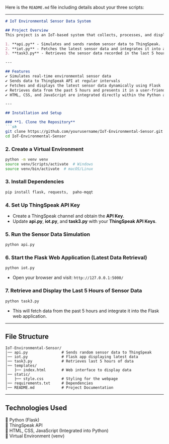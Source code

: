 Here is the `README.md` file including details about your three scripts:  

---

```md
# IoT Environmental Sensor Data System  

## Project Overview  
This project is an IoT-based system that collects, processes, and displays environmental sensor data from **ThingSpeak**. It consists of three main components:  

1. **api.py** - Simulates and sends random sensor data to ThingSpeak.  
2. **iot.py** - Fetches the latest sensor data and integrates it into a Flask web application.  
3. **task3.py** - Retrieves the sensor data recorded in the last 5 hours from ThingSpeak and displays it on the web application.  

---

## Features  
✔️ Simulates real-time environmental sensor data  
✔️ Sends data to ThingSpeak API at regular intervals  
✔️ Fetches and displays the latest sensor data dynamically using Flask  
✔️ Retrieves data from the past 5 hours and presents it in a user-friendly format  
✔️ HTML, CSS, and JavaScript are integrated directly within the Python application  

---

## Installation and Setup  

### **1. Clone the Repository**  
```sh
git clone https://github.com/yourusername/IoT-Environmental-Sensor.git
cd IoT-Environmental-Sensor
```

### **2. Create a Virtual Environment**  
```sh
python -m venv venv
source venv/Scripts/activate  # Windows
source venv/bin/activate  # macOS/Linux
```

### **3. Install Dependencies**  
```sh
pip install flask, requests,  paho-mqqt
```

### **4. Set Up ThingSpeak API Key**  
- Create a ThingSpeak channel and obtain the **API Key**.
- Update **api.py**, **iot.py**, and **task3.py** with your **ThingSpeak API Keys**.

### **5. Run the Sensor Data Simulation**  
```sh
python api.py
```

### **6. Start the Flask Web Application (Latest Data Retrieval)**  
```sh
python iot.py
```
- Open your browser and visit: `http://127.0.0.1:5000/`

### **7. Retrieve and Display the Last 5 Hours of Sensor Data**  
```sh
python task3.py
```
- This will fetch data from the past 5 hours and integrate it into the Flask web application.

---

## File Structure  
```
IoT-Environmental-Sensor/
│── api.py               # Sends random sensor data to ThingSpeak
│── iot.py               # Flask app displaying latest data
│── task3.py             # Retrieves last 5 hours of data
│── templates/           
│   ├── index.html       # Web interface to display data
│── static/              
│   ├── style.css        # Styling for the webpage
│── requirements.txt     # Dependencies
│── README.md            # Project Documentation
```

---

## Technologies Used  
🔹 Python (Flask)  
🔹 ThingSpeak API  
🔹 HTML, CSS, JavaScript (Integrated into Python)  
🔹 Virtual Environment (venv)  

